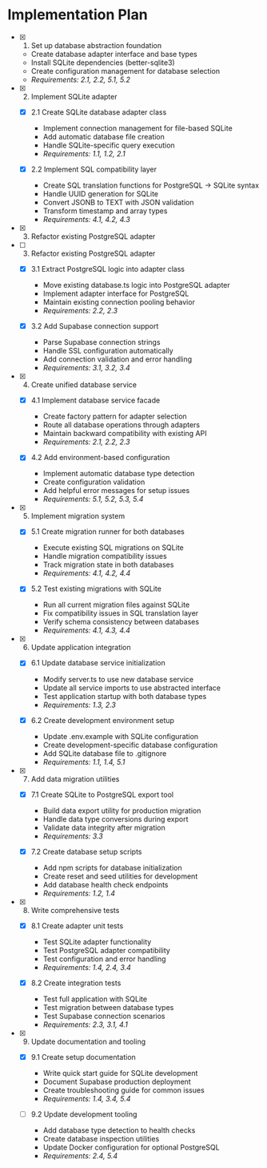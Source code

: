 # Implementation Plan

- [x] 1. Set up database abstraction foundation





  - Create database adapter interface and base types
  - Install SQLite dependencies (better-sqlite3)
  - Create configuration management for database selection
  - _Requirements: 2.1, 2.2, 5.1, 5.2_

- [x] 2. Implement SQLite adapter





  - [x] 2.1 Create SQLite database adapter class


    - Implement connection management for file-based SQLite
    - Add automatic database file creation
    - Handle SQLite-specific query execution
    - _Requirements: 1.1, 1.2, 2.1_

  - [x] 2.2 Implement SQL compatibility layer


    - Create SQL translation functions for PostgreSQL → SQLite syntax
    - Handle UUID generation for SQLite
    - Convert JSONB to TEXT with JSON validation
    - Transform timestamp and array types
    - _Requirements: 4.1, 4.2, 4.3_
- [x] 3. Refactor existing PostgreSQL adapter




- [ ] 3. Refactor existing PostgreSQL adapter

  - [x] 3.1 Extract PostgreSQL logic into adapter class


    - Move existing database.ts logic into PostgreSQL adapter
    - Implement adapter interface for PostgreSQL
    - Maintain existing connection pooling behavior
    - _Requirements: 2.2, 2.3_


  - [x] 3.2 Add Supabase connection support

    - Parse Supabase connection strings
    - Handle SSL configuration automatically
    - Add connection validation and error handling
    - _Requirements: 3.1, 3.2, 3.4_

- [x] 4. Create unified database service




  - [x] 4.1 Implement database service facade


    - Create factory pattern for adapter selection
    - Route all database operations through adapters
    - Maintain backward compatibility with existing API
    - _Requirements: 2.1, 2.2, 2.3_

  - [x] 4.2 Add environment-based configuration


    - Implement automatic database type detection
    - Create configuration validation
    - Add helpful error messages for setup issues
    - _Requirements: 5.1, 5.2, 5.3, 5.4_

- [x] 5. Implement migration system





  - [x] 5.1 Create migration runner for both databases


    - Execute existing SQL migrations on SQLite
    - Handle migration compatibility issues
    - Track migration state in both databases
    - _Requirements: 4.1, 4.2, 4.4_

  - [x] 5.2 Test existing migrations with SQLite


    - Run all current migration files against SQLite
    - Fix compatibility issues in SQL translation layer
    - Verify schema consistency between databases
    - _Requirements: 4.1, 4.3, 4.4_

- [x] 6. Update application integration





  - [x] 6.1 Update database service initialization


    - Modify server.ts to use new database service
    - Update all service imports to use abstracted interface
    - Test application startup with both database types
    - _Requirements: 1.3, 2.3_

  - [x] 6.2 Create development environment setup


    - Update .env.example with SQLite configuration
    - Create development-specific database configuration
    - Add SQLite database file to .gitignore
    - _Requirements: 1.1, 1.4, 5.1_

- [x] 7. Add data migration utilities





  - [x] 7.1 Create SQLite to PostgreSQL export tool


    - Build data export utility for production migration
    - Handle data type conversions during export
    - Validate data integrity after migration
    - _Requirements: 3.3_

  - [x] 7.2 Create database setup scripts


    - Add npm scripts for database initialization
    - Create reset and seed utilities for development
    - Add database health check endpoints
    - _Requirements: 1.2, 1.4_

- [x] 8. Write comprehensive tests








  - [x] 8.1 Create adapter unit tests


    - Test SQLite adapter functionality
    - Test PostgreSQL adapter compatibility
    - Test configuration and error handling
    - _Requirements: 1.4, 2.4, 3.4_

  - [x] 8.2 Create integration tests


    - Test full application with SQLite
    - Test migration between database types
    - Test Supabase connection scenarios
    - _Requirements: 2.3, 3.1, 4.1_

- [x] 9. Update documentation and tooling




  - [x] 9.1 Create setup documentation


    - Write quick start guide for SQLite development
    - Document Supabase production deployment
    - Create troubleshooting guide for common issues
    - _Requirements: 1.4, 3.4, 5.4_



  - [ ] 9.2 Update development tooling
    - Add database type detection to health checks
    - Create database inspection utilities
    - Update Docker configuration for optional PostgreSQL
    - _Requirements: 2.4, 5.4_